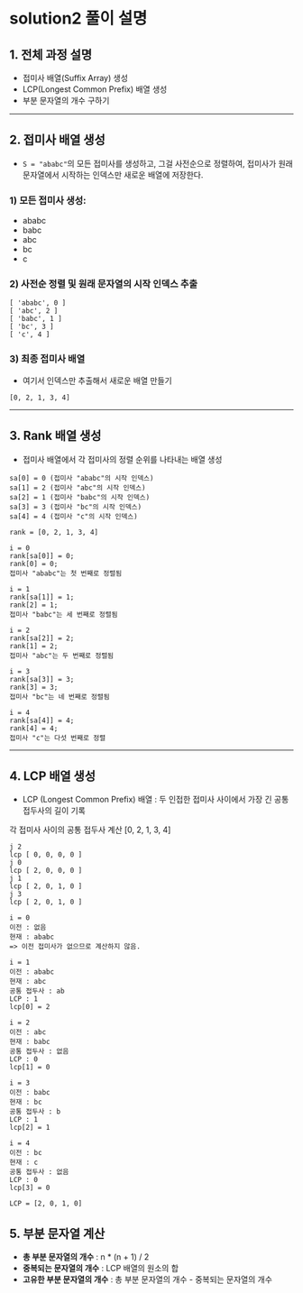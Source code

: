 # solution2 풀이 설명

## 1. 전체 과정 설명
- 접미사 배열(Suffix Array) 생성
- LCP(Longest Common Prefix) 배열 생성
- 부분 문자열의 개수 구하기

---

## 2. 접미사 배열 생성
- `S = "ababc"`의 모든 접미사를 생성하고, 그걸 사전순으로 정렬하여, 접미사가 원래 문자열에서 시작하는 인덱스만 새로운 배열에 저장한다.

### 1) 모든 접미사 생성:

- ababc
- babc
- abc
- bc
- c

### 2) 사전순 정렬 및 원래 문자열의 시작 인덱스 추출
```
[ 'ababc', 0 ]
[ 'abc', 2 ]
[ 'babc', 1 ]
[ 'bc', 3 ]
[ 'c', 4 ]
```

### 3) 최종 접미사 배열
- 여기서 인덱스만 추출해서 새로운 배열 만들기
```
[0, 2, 1, 3, 4]
```

---

## 3. Rank 배열 생성

- 접미사 배열에서 각 접미사의 정렬 순위를 나타내는 배열 생성

```
sa[0] = 0 (접미사 "ababc"의 시작 인덱스)
sa[1] = 2 (접미사 "abc"의 시작 인덱스)
sa[2] = 1 (접미사 "babc"의 시작 인덱스)
sa[3] = 3 (접미사 "bc"의 시작 인덱스)
sa[4] = 4 (접미사 "c"의 시작 인덱스)

rank = [0, 2, 1, 3, 4]
```
```
i = 0
rank[sa[0]] = 0;
rank[0] = 0;
접미사 "ababc"는 첫 번째로 정렬됨

i = 1
rank[sa[1]] = 1;
rank[2] = 1;
접미사 "babc"는 세 번째로 정렬됨

i = 2
rank[sa[2]] = 2;
rank[1] = 2;
접미사 "abc"는 두 번째로 정렬됨

i = 3
rank[sa[3]] = 3;
rank[3] = 3;
접미사 "bc"는 네 번째로 정렬됨

i = 4
rank[sa[4]] = 4;
rank[4] = 4;
접미사 "c"는 다섯 번째로 정렬
```

---

## 4. LCP 배열 생성

- LCP (Longest Common Prefix) 배열 : 두 인접한 접미사 사이에서 가장 긴 공통 접두사의 길이 기록

각 접미사 사이의 공통 접두사 계산
[0, 2, 1, 3, 4]
```
j 2
lcp [ 0, 0, 0, 0 ]
j 0
lcp [ 2, 0, 0, 0 ]
j 1
lcp [ 2, 0, 1, 0 ]
j 3
lcp [ 2, 0, 1, 0 ]
```
```
i = 0
이전 : 없음
현재 : ababc
=> 이전 접미사가 없으므로 계산하지 않음.

i = 1
이전 : ababc
현재 : abc
공통 접두사 : ab
LCP : 1
lcp[0] = 2

i = 2
이전 : abc
현재 : babc
공통 접두사 : 없음
LCP : 0
lcp[1] = 0

i = 3
이전 : babc
현재 : bc
공통 접두사 : b
LCP : 1
lcp[2] = 1

i = 4
이전 : bc
현재 : c
공통 접두사 : 없음
LCP : 0
lcp[3] = 0

LCP = [2, 0, 1, 0]
```

## 5. 부분 문자열 계산

- **총 부분 문자열의 개수** : n * (n + 1) / 2
- **중복되는 문자열의 개수** : LCP 배열의 원소의 합
- **고유한 부분 문자열의 개수** : 총 부분 문자열의 개수 - 중복되는 문자열의 개수